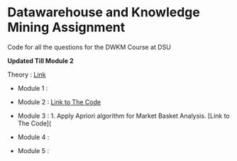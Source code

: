 # Datawarehouse and Knowledge Mining Assignment

Code for all the questions for the DWKM Course at DSU

**Updated Till Module 2**

Theory : [Link](https://github.com/Devaprasad403/dwkm-assignment/blob/main/DWKM%20Assignment%20-%201.pdf)



- Module 1 : 

- Module 2 : [Link to The Code](https://github.com/Devaprasad403/dwkm-assignment/tree/main/module%202/stock-viz)

- Module 3 : 1.	Apply Apriori algorithm for Market Basket Analysis. [Link to The Code](

- Module 4 : 

- Module 5 : 
